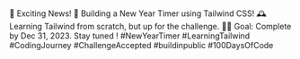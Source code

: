 🚀 Exciting News! 🎉 Building a New Year Timer using Tailwind CSS! 🕰️ Learning Tailwind from scratch, but up for the challenge. 🧙‍♂️ Goal: Complete by Dec 31, 2023. Stay tuned ! #NewYearTimer #LearningTailwind #CodingJourney #ChallengeAccepted #buildinpublic #100DaysOfCode
